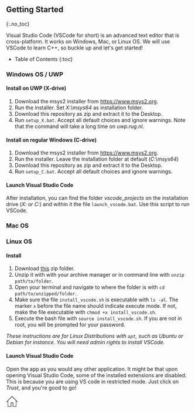 ## Getting Started
{:.no_toc}

Visual Studio Code (VSCode for short) is an advanced text editor that is cross-platform. 
It works on Windows, Mac, or Linux OS.
We will use VSCode to learn C++, so buckle up and let's get started!

* Table of Contents
{:toc}

### Windows OS / UWP
#### Install on UWP (X-drive)

1. Download the msys2 installer from https://www.msys2.org. 
2. Run the installer. Set *X:\msys64* as installation folder.
3. Download this repository as zip and extract it to the Desktop. 
4. Run `setup_X.bat`. Accept all default choices and ignore warnings. Note that the command will take a long time on *uwp.rug.nl*.

#### Install on regular Windows (C-drive)

1. Download the msys2 installer from https://www.msys2.org. 
2. Run the installer. Leave the installation folder at default (*C:\msys64*)
3. Download this repository as zip and extract it to the Desktop. 
4. Run `setup_C.bat`. Accept all default choices and ignore warnings.

#### Launch Visual Studio Code

After installation, you can find the folder *vscode_projects* on the installation drive (*X: or C:*) and within it the file `launch_vscode.bat`. 
Use this script to run VSCode.

### Mac OS

### Linux OS

#### Install

1. Download [this](https://github.com/ClaireGuerin/bash-install-vscode/archive/refs/heads/main.zip) zip folder.
2. Unzip it with with your archive manager or in command line with `unzip path/to/folder`.
3. Open your terminal and navigate to where the folder is with `cd path/to/unzipped/folder`.
4. Make sure the file `install_vscode.sh` is executable with `ls -al`. The marker `x` before the file name should indicate execute mode. If not, make the file executable with `chmod +x install_vscode.sh`. 
5. Execute the bash file with `source install_vscode.sh`. If you are not in root, you will be prompted for your password.

*These instructions are for Linux Distributions with `apt`, such as Ubuntu or Debian for instance. You will need admin rights to install VSCode.*

#### Launch Visual Studio Code

Open the app as you would any other application. 
It might be that upon opening Visual Studio Code, some of the installed extensions are disabled. This is because you are using VS code in restricted mode. 
Just click on *Trust*, and you're good to go!

[![Home](/img/home.jpg)](https://rugtres.github.io/programming4biologists/)
